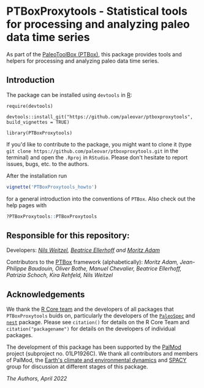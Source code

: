 # PTBoxProxytools - Statistical tools for processing and analyzing paleo data time series

As part of the [PaleoToolBox (PTBox)](https://palmodapp.cloud.dkrz.de/), this package provides tools and helpers for processing and analyzing paleo data time series.

## Introduction

The package can be installed using `devtools` in [R](https://www.r-project.org/):

`require(devtools)` 

`devtools::install_git("https://github.com/paleovar/ptboxproxytools", build_vignettes = TRUE)`

`library(PTBoxProxytools)` 

If you'd like to contribute to the package, you might want to clone it (type `git clone https://github.com/paleovar/ptboxproxytools.git` in the terminal) and open the `.Rproj` in `RStudio`. Please don't hesitate to report issues, bugs, etc. to the authors.


After the installation run
```R
vignette('PTBoxProxytools_howto')
```
for a general introduction into the conventions of `PTBox`. Also check out the help pages with
```R
?PTBoxProxytools::PTBoxProxytools
```

## Responsible for this repository:
Developers: *[Nils Weitzel](https://github.com/nilsweitzel), [Beatrice Ellerhoff](https://github.com/bellerhoff) and [Moritz Adam](https://github.com/MoritzAdam)*

Contributors to the [PTBox](https://palmodapp.cloud.dkrz.de/) framework (alphabetically): *Moritz Adam, Jean-Philippe Baudouin, Oliver Bothe, Manuel Chevalier, Beatrice Ellerhoff, Patrizia Schoch, Kira Rehfeld, Nils Weitzel*

## Acknowledgements

We thank the [R Core team](https://www.R-project.org/) and the developers of all packages that `PTBoxProxytools` buids on, particularly the developers of the [`PaleoSpec`](https://github.com/EarthSystemDiagnostics/paleospec) and [`nest`](https://github.com/krehfeld/nest) package. Please see `citation()` for details on the R Core Team and `citation("packagename")` for details on the developers of individual packages.

The development of this package has been supported by the [PalMod](https://www.palmod.de/) project (subproject no. 01LP1926C). We thank all contributors and members of PalMod, the [Earth's climate and environmental dynamics](https://www.iup.uni-heidelberg.de/en/research/paleoclimate-dynamics) and [SPACY](https://uni-tuebingen.de/climatology/) group for discussion at different stages of this package. 

*The Authors, April 2022*
